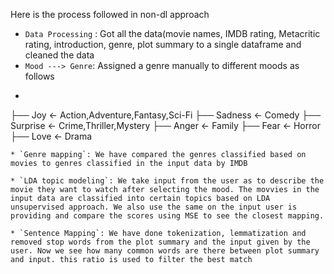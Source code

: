 Here is the process followed in non-dl approach

* `Data Processing` : Got all the data(movie names, IMDB rating, Metacritic rating, introduction, genre, plot summary to a single dataframe and cleaned the data
* `Mood ---> Genre`: Assigned a genre manually to different moods as follows 
*  ```
├── Joy                     <- Action,Adventure,Fantasy,Sci-Fi
├── Sadness                 <- Comedy
├── Surprise                <- Crime,Thriller,Mystery
├── Anger                   <- Family
├── Fear                    <- Horror
├── Love                    <- Drama

```
* `Genre mapping`: We have compared the genres classified based on movies to genres classified in the input data by IMDB

* `LDA topic modeling`: We take input from the user as to describe the movie they want to watch after selecting the mood. The movvies in the input data are classified into certain topics based on LDA unsupervised approach. We also use the same on the input user is providing and compare the scores using MSE to see the closest mapping. 

* `Sentence Mapping`: We have done tokenization, lemmatization and removed stop words from the plot summary and the input given by the user. Now we see how many common words are there between plot summary and input. this ratio is used to filter the best match
